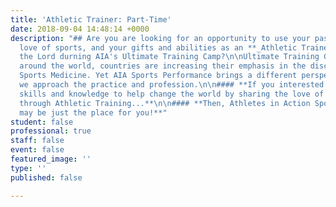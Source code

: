 ```yaml
---
title: 'Athletic Trainer: Part-Time'
date: 2018-09-04 14:48:14 +0000
description: "## Are you are looking for an opportunity to use your passion for God,
  love of sports, and your gifts and abilities as an **_Athletic Trainer_** to serve
  the Lord durning AIA's Ultimate Training Camp?\n\nUltimate Training Camp \n\nAll
  around the world, countries are increasing their emphasis in the disciplines of
  Sports Medicine. Yet AIA Sports Performance brings a different perspective on how
  we approach the practice and profession.\n\n#### **If you interested in using your
  skills and knowledge to help change the world by sharing the love of Jesus Christ
  through Athletic Training...**\n\n#### **Then, Athletes in Action Sports Performance
  may be just the place for you!**"
student: false
professional: true
staff: false
event: false
featured_image: ''
type: ''
published: false

---
```

